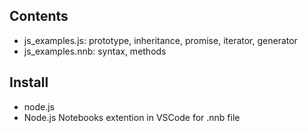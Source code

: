 ## Contents
- js_examples.js: prototype, inheritance, promise, iterator, generator
- js_examples.nnb: syntax, methods


## Install
- node.js
- Node.js Notebooks extention in VSCode for .nnb file